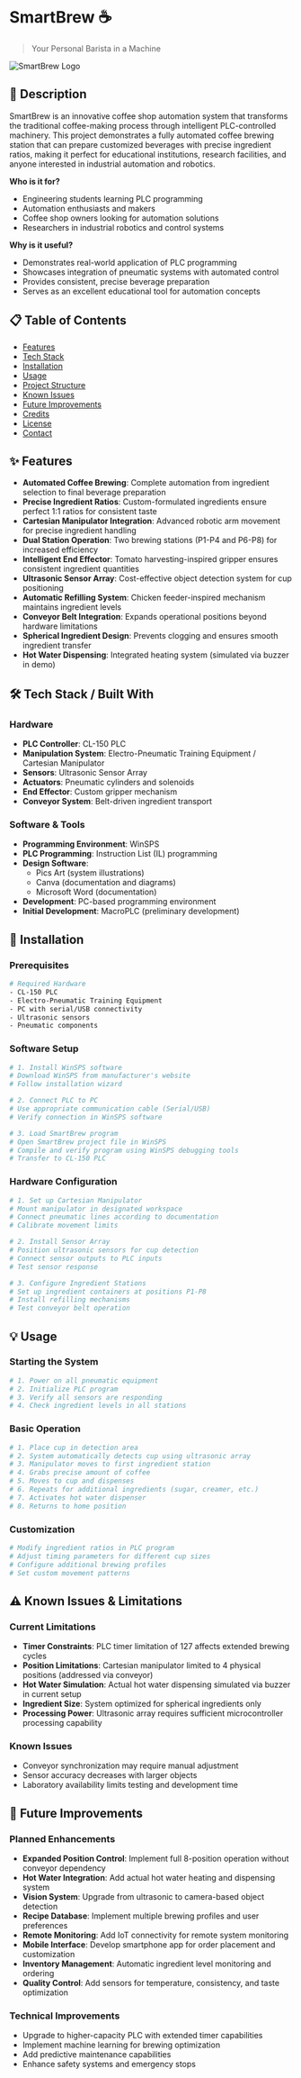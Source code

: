 # SmartBrew ☕
> Your Personal Barista in a Machine

![SmartBrew Logo](https://via.placeholder.com/400x150/2E8B57/FFFFFF?text=SmartBrew+Coffee+Automation)

## 📖 Description

SmartBrew is an innovative coffee shop automation system that transforms the traditional coffee-making process through intelligent PLC-controlled machinery. This project demonstrates a fully automated coffee brewing station that can prepare customized beverages with precise ingredient ratios, making it perfect for educational institutions, research facilities, and anyone interested in industrial automation and robotics.

**Who is it for?**
- Engineering students learning PLC programming
- Automation enthusiasts and makers
- Coffee shop owners looking for automation solutions
- Researchers in industrial robotics and control systems

**Why is it useful?**
- Demonstrates real-world application of PLC programming
- Showcases integration of pneumatic systems with automated control
- Provides consistent, precise beverage preparation
- Serves as an excellent educational tool for automation concepts

## 📋 Table of Contents

- [Features](#-features)
- [Tech Stack](#-tech-stack--built-with)
- [Installation](#-installation)
- [Usage](#-usage)
- [Project Structure](#-project-structure)
- [Known Issues](#-known-issues--limitations)
- [Future Improvements](#-future-improvements)
- [Credits](#-credits--acknowledgements)
- [License](#-license)
- [Contact](#-contact-info)

## ✨ Features

- **Automated Coffee Brewing**: Complete automation from ingredient selection to final beverage preparation
- **Precise Ingredient Ratios**: Custom-formulated ingredients ensure perfect 1:1 ratios for consistent taste
- **Cartesian Manipulator Integration**: Advanced robotic arm movement for precise ingredient handling
- **Dual Station Operation**: Two brewing stations (P1-P4 and P6-P8) for increased efficiency
- **Intelligent End Effector**: Tomato harvesting-inspired gripper ensures consistent ingredient quantities
- **Ultrasonic Sensor Array**: Cost-effective object detection system for cup positioning
- **Automatic Refilling System**: Chicken feeder-inspired mechanism maintains ingredient levels
- **Conveyor Belt Integration**: Expands operational positions beyond hardware limitations
- **Spherical Ingredient Design**: Prevents clogging and ensures smooth ingredient transfer
- **Hot Water Dispensing**: Integrated heating system (simulated via buzzer in demo)

## 🛠 Tech Stack / Built With

### Hardware
- **PLC Controller**: CL-150 PLC
- **Manipulation System**: Electro-Pneumatic Training Equipment / Cartesian Manipulator
- **Sensors**: Ultrasonic Sensor Array
- **Actuators**: Pneumatic cylinders and solenoids
- **End Effector**: Custom gripper mechanism
- **Conveyor System**: Belt-driven ingredient transport

### Software & Tools
- **Programming Environment**: WinSPS
- **PLC Programming**: Instruction List (IL) programming
- **Design Software**: 
  - Pics Art (system illustrations)
  - Canva (documentation and diagrams)
  - Microsoft Word (documentation)
- **Development**: PC-based programming environment
- **Initial Development**: MacroPLC (preliminary development)

## 🚀 Installation

### Prerequisites
```bash
# Required Hardware
- CL-150 PLC
- Electro-Pneumatic Training Equipment
- PC with serial/USB connectivity
- Ultrasonic sensors
- Pneumatic components
```

### Software Setup
```bash
# 1. Install WinSPS software
# Download WinSPS from manufacturer's website
# Follow installation wizard

# 2. Connect PLC to PC
# Use appropriate communication cable (Serial/USB)
# Verify connection in WinSPS software

# 3. Load SmartBrew program
# Open SmartBrew project file in WinSPS
# Compile and verify program using WinSPS debugging tools
# Transfer to CL-150 PLC
```

### Hardware Configuration
```bash
# 1. Set up Cartesian Manipulator
# Mount manipulator in designated workspace
# Connect pneumatic lines according to documentation
# Calibrate movement limits

# 2. Install Sensor Array
# Position ultrasonic sensors for cup detection
# Connect sensor outputs to PLC inputs
# Test sensor response

# 3. Configure Ingredient Stations
# Set up ingredient containers at positions P1-P8
# Install refilling mechanisms
# Test conveyor belt operation
```

## 💡 Usage

### Starting the System
```bash
# 1. Power on all pneumatic equipment
# 2. Initialize PLC program
# 3. Verify all sensors are responding
# 4. Check ingredient levels in all stations
```

### Basic Operation
```bash
# 1. Place cup in detection area
# 2. System automatically detects cup using ultrasonic array
# 3. Manipulator moves to first ingredient station
# 4. Grabs precise amount of coffee
# 5. Moves to cup and dispenses
# 6. Repeats for additional ingredients (sugar, creamer, etc.)
# 7. Activates hot water dispenser
# 8. Returns to home position
```

### Customization
```bash
# Modify ingredient ratios in PLC program
# Adjust timing parameters for different cup sizes
# Configure additional brewing profiles
# Set custom movement patterns
```


## ⚠️ Known Issues & Limitations

### Current Limitations
- **Timer Constraints**: PLC timer limitation of 127 affects extended brewing cycles
- **Position Limitations**: Cartesian manipulator limited to 4 physical positions (addressed via conveyor)
- **Hot Water Simulation**: Actual hot water dispensing simulated via buzzer in current setup
- **Ingredient Size**: System optimized for spherical ingredients only
- **Processing Power**: Ultrasonic array requires sufficient microcontroller processing capability

### Known Issues
- Conveyor synchronization may require manual adjustment
- Sensor accuracy decreases with larger objects
- Laboratory availability limits testing and development time

## 🔮 Future Improvements

### Planned Enhancements
- **Expanded Position Control**: Implement full 8-position operation without conveyor dependency
- **Hot Water Integration**: Add actual hot water heating and dispensing system
- **Vision System**: Upgrade from ultrasonic to camera-based object detection
- **Recipe Database**: Implement multiple brewing profiles and user preferences
- **Remote Monitoring**: Add IoT connectivity for remote system monitoring
- **Mobile Interface**: Develop smartphone app for order placement and customization
- **Inventory Management**: Automatic ingredient level monitoring and ordering
- **Quality Control**: Add sensors for temperature, consistency, and taste optimization

### Technical Improvements
- Upgrade to higher-capacity PLC with extended timer capabilities
- Implement machine learning for brewing optimization
- Add predictive maintenance capabilities
- Enhance safety systems and emergency stops

